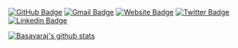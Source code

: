 [![GitHub Badge](https://img.shields.io/badge/-@rajiff-%23181717?style=flat&logo=github)](https://github.com/rajiff) [![Gmail Badge](https://img.shields.io/badge/-rajiff@gmail.com.com-c14438?style=flat&logo=Gmail&logoColor=white&link=mailto:rajiff@gmail.com)](mailto:rajiff@gmail.com) [![Website Badge](https://img.shields.io/website?color=0ab9e6&style=flat&up_message=thrivearch.co.in&url=http%3A%2F%2Fthrivearch.co.in%2F)](https://thrivearch.co.in) [![Twitter Badge](https://img.shields.io/badge/-@thrivearch?style=flat&labelColor=1ca0f1&logo=twitter&logoColor=white&link=https://twitter.com/ThriveArch)](https://twitter.com/ThriveArch) [![Linkedin Badge](https://img.shields.io/badge/-@basavarajkn-blue?style=flat&logo=Linkedin&logoColor=white&link=https://www.linkedin.com/in/basavarajkn/)](https://www.linkedin.com/in/basavarajkn/)

[![Basavaraj's github stats](https://github-readme-stats.vercel.app/api?username=rajiff&show_icons=true&theme=tokyonight&include_all_commits=true&count_private=true&hide=issues,contribs)](https://github.com/anuraghazra/github-readme-stats)

<!--
**rajiff/rajiff** is a ✨ _special_ ✨ repository because its `README.md` (this file) appears on your GitHub profile.

Here are some ideas to get you started:

- 🔭 I’m currently working on ...
- 🌱 I’m currently learning ...
- 👯 I’m looking to collaborate on ...
- 🤔 I’m looking for help with ...
- 💬 Ask me about ...
- 📫 How to reach me: ...
- 😄 Pronouns: ...
- ⚡ Fun fact: ...
-->
